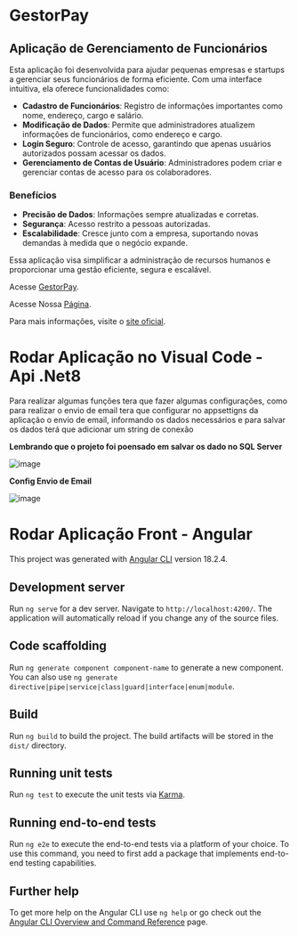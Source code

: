 # GestorPay

## Aplicação de Gerenciamento de Funcionários

Esta aplicação foi desenvolvida para ajudar pequenas empresas e startups a gerenciar seus funcionários de forma eficiente. Com uma interface intuitiva, ela oferece funcionalidades como:

- **Cadastro de Funcionários**: Registro de informações importantes como nome, endereço, cargo e salário.
- **Modificação de Dados**: Permite que administradores atualizem informações de funcionários, como endereço e cargo.
- **Login Seguro**: Controle de acesso, garantindo que apenas usuários autorizados possam acessar os dados.
- **Gerenciamento de Contas de Usuário**: Administradores podem criar e gerenciar contas de acesso para os colaboradores.

### Benefícios
- **Precisão de Dados**: Informações sempre atualizadas e corretas.
- **Segurança**: Acesso restrito a pessoas autorizadas.
- **Escalabilidade**: Cresce junto com a empresa, suportando novas demandas à medida que o negócio expande.

Essa aplicação visa simplificar a administração de recursos humanos e proporcionar uma gestão eficiente, segura e escalável.

Acesse [GestorPay](https://gestor-pay.vercel.app/login).

Acesse Nossa [Página](https://rubensrocha9.github.io/static-page-extensao/).

Para mais informações, visite o [site oficial](https://sites.google.com/view/gestorpay/p%C3%A1gina-inicial).

# Rodar Aplicação no Visual Code - Api .Net8

Para realizar algumas funções tera que fazer algumas configurações, como para realizar o envio de email tera que configurar no appsettigns da aplicação o envio de email, informando os dados necessários e para salvar os dados terá que adicionar um string de conexão 

**Lembrando que o projeto foi poensado em salvar os dado no SQL Server**

![image](https://github.com/user-attachments/assets/2f2b2363-796c-4fa6-8628-35ed47c5a9b9)


**Config Envio de Email**

![image](https://github.com/user-attachments/assets/e35d9c61-6589-4ed8-940e-9aefbde10c74)


# Rodar Aplicação Front - Angular

This project was generated with [Angular CLI](https://github.com/angular/angular-cli) version 18.2.4.

## Development server

Run `ng serve` for a dev server. Navigate to `http://localhost:4200/`. The application will automatically reload if you change any of the source files.

## Code scaffolding

Run `ng generate component component-name` to generate a new component. You can also use `ng generate directive|pipe|service|class|guard|interface|enum|module`.

## Build

Run `ng build` to build the project. The build artifacts will be stored in the `dist/` directory.

## Running unit tests

Run `ng test` to execute the unit tests via [Karma](https://karma-runner.github.io).

## Running end-to-end tests

Run `ng e2e` to execute the end-to-end tests via a platform of your choice. To use this command, you need to first add a package that implements end-to-end testing capabilities.

## Further help

To get more help on the Angular CLI use `ng help` or go check out the [Angular CLI Overview and Command Reference](https://angular.io/cli) page.

